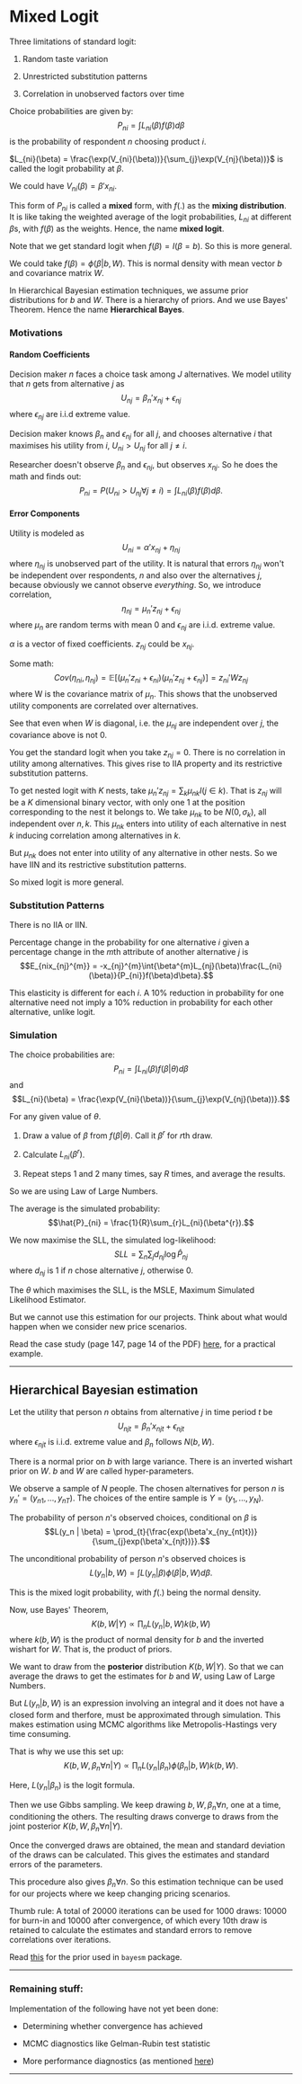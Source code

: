 
# Mixed Logit

Three limitations of standard logit:

1. Random taste variation

2. Unrestricted substitution patterns

3. Correlation in unobserved factors over time


Choice probabilities are given by:
$$ P_{ni} = \int L_{ni}(\beta)f(\beta)d\beta $$
is the probability of respondent $n$ choosing product $i$.


$L_{ni}(\beta) = \frac{\exp(V_{ni}(\beta))}{\sum_{j}\exp(V_{nj}(\beta))}$ is called the logit probability at $\beta$.


We could have $V_{ni}(\beta) = {\beta}'{x_{ni}}$.


This form of $P_{ni}$ is called a **mixed** form, with $f(.)$ as the **mixing distribution**.
It is like taking the weighted average of the logit probabilities, $L_{ni}$ at different
$\beta$s, with $f(\beta)$ as the weights. Hence, the name **mixed logit**.


Note that we get standard logit when $f(\beta) = I(\beta = b)$. So this is more general.


We could take $f(\beta) = \phi(\beta | b, W)$. This is normal density with mean vector $b$
and covariance matrix $W$.


In Hierarchical Bayesian estimation techniques, we assume prior distributions for $b$ and 
$W$. There is a hierarchy of priors. And we use Bayes' Theorem. Hence the name **Hierarchical Bayes**.


### Motivations
#### Random Coefficients
Decision maker $n$ faces a choice task among $J$ alternatives. We model utility that $n$ gets from alternative $j$ as $$U_{nj} = \beta_{n}'x_{nj} + \epsilon_{nj}$$ where 
$\epsilon_{nj}$ are i.i.d extreme value.

Decision maker knows $\beta_{n}$ and $\epsilon_{nj}$ for all $j$, and chooses alternative
$i$ that maximises his utility from $i$, $U_{ni} > U_{nj}$ for all $j \neq i$.

Researcher doesn't observe $\beta_{n}$ and $\epsilon_{nj}$, but observes $x_{nj}$. So he 
does the math and finds out:
$$P_{ni} = P(U_{ni} > U_{nj} \forall j \neq i) = \int L_{ni}(\beta)f(\beta)d\beta.$$


#### Error Components
Utility is modeled as $$U_{ni} = \alpha'x_{nj} + \eta_{nj}$$ where $\eta_{nj}$ is unobserved
part of the utility.
It is natural that errors $\eta_{nj}$ won't be independent over respondents, $n$ and also
over the alternatives $j$, because obviously we cannot observe *everything*.
So, we introduce correlation, $$\eta_{nj} = \mu_{n}'z_{nj} + \epsilon_{nj}$$ where $\mu_{n}$ are random terms with mean $0$ and $\epsilon_{nj}$ are i.i.d. extreme value.

$\alpha$ is a vector of fixed coefficients. $z_{nj}$ could be $x_{nj}$.

Some math:
$$Cov(\eta_{ni}, \eta_{nj}) = \mathbb{E}[(\mu_{n}'z_{ni} + \epsilon_{ni})(\mu_{n}'z_{nj} + \epsilon_{nj})] = z_{ni}'Wz_{nj}$$ where W is the covariance matrix of $\mu_{n}$. This shows that the unobserved utility components are correlated over alternatives.

See that even when $W$ is diagonal, i.e. the $\mu_{nj}$ are independent over $j$, the covariance above is not $0$.


You get the standard logit when you take $z_{nj} = 0$. There is no correlation in utility among alternatives. This gives rise to IIA property and its restrictive substitution patterns.

To get nested logit with $K$ nests, take $\mu_{n}'z_{nj} = \sum_{k}\mu_{nk}I(j \in k)$. That is $z_{nj}$ will be a $K$ dimensional binary vector, with only one $1$ at the position corresponding to the nest it belongs to. We take $\mu_{nk}$ to be $N(0, \sigma_k)$, all independent over $n, k$. This $\mu_{nk}$ enters into utility of each alternative in nest $k$ inducing correlation among alternatives in $k$. 

But $\mu_{nk}$ does not enter into utility of any alternative in other nests. So we have
IIN and its restrictive substitution patterns.

So mixed logit is more general.


### Substitution Patterns
There is no IIA or IIN.

Percentage change in the probability for one alternative $i$ given a percentage change in the $m$th attribute of another alternative $j$ is
$$E_{nix_{nj}^{m}} = -x_{nj}^{m}\int{\beta^{m}L_{nj}(\beta)\frac{L_{ni}(\beta)}{P_{ni}}f(\beta)d\beta}.$$

This elasticity is different for each $i$. A $10\%$ reduction in probability for one alternative need not imply a $10\%$ reduction in probability for each other alternative, unlike logit.


### Simulation
The choice probabilities are:
$$ P_{ni} = \int L_{ni}(\beta)f(\beta | \theta)d\beta $$
and $$L_{ni}(\beta) = \frac{\exp(V_{ni}(\beta))}{\sum_{j}\exp(V_{nj}(\beta))}.$$

For any given value of $\theta$.

1. Draw a value of $\beta$ from $f(\beta|\theta)$. Call it $\beta^{r}$ for $r$th draw.

2. Calculate $L_{ni}(\beta^{r})$.

3. Repeat steps 1 and 2 many times, say $R$ times, and average the results.

So we are using Law of Large Numbers.

The average is the simulated probability: $$\hat{P}_{ni} = \frac{1}{R}\sum_{r}L_{ni}(\beta^{r}).$$

We now maximise the SLL, the simulated log-likelihood: $$SLL = \sum_{n}\sum_{j}d_{nj}\log{\hat{P}_{nj}}$$ where $d_{nj}$ is $1$ if $n$ chose alternative $j$, otherwise $0$.

The $\theta$ which maximises the SLL, is the MSLE, Maximum Simulated Likelihood Estimator.

But we cannot use this estimation for our projects. Think about what would happen when we consider new price scenarios.

Read the case study (page 147, page 14 of the PDF) [here](https://eml.berkeley.edu/books/choice2nd/Ch06_p134-150.pdf), for a practical example.

**********

## Hierarchical Bayesian estimation

Let the utility that person $n$ obtains from alternative $j$ in time period $t$ be
$$U_{njt} = \beta_{n}'x_{njt} + \epsilon_{njt}$$ where $\epsilon_{njt}$ is i.i.d. extreme value and $\beta_{n}$ follows $N(b, W)$.

There is a normal prior on $b$ with large variance.
There is an inverted wishart prior on $W$.
$b$ and $W$ are called hyper-parameters.

We observe a sample of $N$ people. The chosen alternatives for person $n$ is $y_n' = (y_{n1}, ..., y_{nT})$. The choices of the entire sample is $Y = (y_1, ..., y_N)$.

The probability of person $n$'s observed choices, conditional on $\beta$ is
$$L(y_n | \beta) = \prod_{t}{\frac{exp(\beta'x_{ny_{nt}t})}{\sum_{j}exp(\beta'x_{njt})}}.$$

The unconditional probability of person $n$'s observed choices is
$$L(y_n | b, W) = \int L(y_n | \beta) \phi(\beta | b, W) d\beta.$$

This is the mixed logit probability, with $f(.)$ being the normal density.

Now, use Bayes' Theorem,
$$K(b, W | Y) \propto \prod_{n} L(y_n | b, W) k(b, W)$$
where $k(b, W)$ is the product of normal density for $b$ and the inverted wishart for $W$. That is, the product of priors.

We want to draw from the **posterior** distribution $K(b, W | Y)$. So that we can average the draws to get the estimates for $b$ and $W$, using Law of Large Numbers.

But $L(y_n | b, W)$ is an expression involving an integral and it does not have a closed form and therfore, must be approximated through simulation. This makes estimation using MCMC algorithms like Metropolis-Hastings very time consuming.

That is why we use this set up:
$$K(b, W, \beta_{n} \forall n | Y) \propto \prod_{n} L(y_n | \beta_n) \phi(\beta_n | b, W) k(b, W).$$

Here, $L(y_n | \beta_n)$ is the logit formula.

Then we use Gibbs sampling. We keep drawing $b, W, \beta_n \forall n$, one at a time, conditioning the others. The resulting draws converge to draws from the joint posterior $K(b, W, \beta_{n} \forall n | Y)$.


Once the converged draws are obtained, the mean and standard deviation of the draws can be calculated. This gives the estimates and standard errors of the parameters.


This procedure also gives $\beta_n \forall n$. So this estimation technique can be used for our projects where we keep changing pricing scenarios.


Thumb rule: A total of $20000$ iterations can be used for $1000$ draws: $10000$ for burn-in and $10000$ after convergence, of which every 10th draw is retained to calculate the estimates and standard errors to remove correlations over iterations.

Read [this](https://cran.r-project.org/web/packages/bayesm/vignettes/Constrained_MNL_Vignette.html) for the prior used in `bayesm` package.


*******************


### Remaining stuff:
Implementation of the following have not yet been done:

* Determining whether convergence has achieved

* MCMC diagnostics like Gelman-Rubin test statistic

* More performance diagnostics (as mentioned [here](http://rsginc.com/files/news/Understanding%20How%20Covariates%20Perform%20Across%20Different%20HB%20Packages%20-%20Poster.pdf))


********************